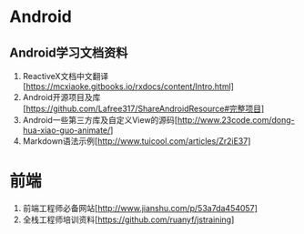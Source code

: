 # Android
## Android学习文档资料
1. ReactiveX文档中文翻译[https://mcxiaoke.gitbooks.io/rxdocs/content/Intro.html]
2. Android开源项目及库[https://github.com/Lafree317/ShareAndroidResource#完整项目]
3. Android一些第三方库及自定义View的源码[http://www.23code.com/dong-hua-xiao-guo-animate/]
4. Markdown语法示例[http://www.tuicool.com/articles/Zr2iE37]

# 前端
1. 前端工程师必备网站[http://www.jianshu.com/p/53a7da454057]
2. 全栈工程师培训资料[https://github.com/ruanyf/jstraining]
